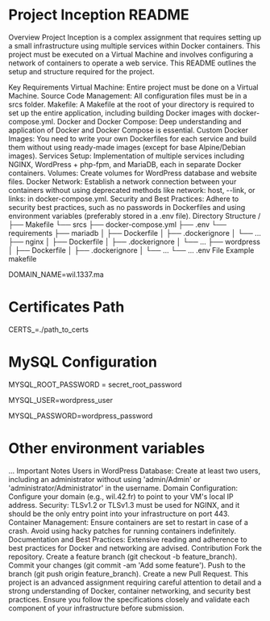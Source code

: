# Project Inception README

Overview
Project Inception is a complex assignment that requires setting up a small infrastructure using multiple services within Docker containers. This project must be executed on a Virtual Machine and involves configuring a network of containers to operate a web service. This README outlines the setup and structure required for the project.

Key Requirements
Virtual Machine: Entire project must be done on a Virtual Machine.
Source Code Management: All configuration files must be in a srcs folder.
Makefile: A Makefile at the root of your directory is required to set up the entire application, including building Docker images with docker-compose.yml.
Docker and Docker Compose: Deep understanding and application of Docker and Docker Compose is essential.
Custom Docker Images: You need to write your own Dockerfiles for each service and build them without using ready-made images (except for base Alpine/Debian images).
Services Setup: Implementation of multiple services including NGINX, WordPress + php-fpm, and MariaDB, each in separate Docker containers.
Volumes: Create volumes for WordPress database and website files.
Docker Network: Establish a network connection between your containers without using deprecated methods like network: host, --link, or links: in docker-compose.yml.
Security and Best Practices: Adhere to security best practices, such as no passwords in Dockerfiles and using environment variables (preferably stored in a .env file).
Directory Structure
/
├── Makefile
└── srcs
    ├── docker-compose.yml
    ├── .env
    └── requirements
        ├── mariadb
        │   ├── Dockerfile
        │   ├── .dockerignore
        │   └── ...
        ├── nginx
        │   ├── Dockerfile
        │   ├── .dockerignore
        │   └── ...
        ├── wordpress
        │   ├── Dockerfile
        │   ├── .dockerignore
        │   └── ...
        └── ...
.env File Example
makefile

DOMAIN_NAME=wil.1337.ma
# Certificates Path
CERTS_=./path_to_certs
# MySQL Configuration
MYSQL_ROOT_PASSWORD = secret_root_password

MYSQL_USER=wordpress_user

MYSQL_PASSWORD=wordpress_password

# Other environment variables
...
Important Notes
Users in WordPress Database: Create at least two users, including an administrator without using 'admin/Admin' or 'administrator/Administrator' in the username.
Domain Configuration: Configure your domain (e.g., wil.42.fr) to point to your VM's local IP address.
Security: TLSv1.2 or TLSv1.3 must be used for NGINX, and it should be the only entry point into your infrastructure on port 443.
Container Management: Ensure containers are set to restart in case of a crash. Avoid using hacky patches for running containers indefinitely.
Documentation and Best Practices: Extensive reading and adherence to best practices for Docker and networking are advised.
Contribution
Fork the repository.
Create a feature branch (git checkout -b feature_branch).
Commit your changes (git commit -am 'Add some feature').
Push to the branch (git push origin feature_branch).
Create a new Pull Request.
This project is an advanced assignment requiring careful attention to detail and a strong understanding of Docker, container networking, and security best practices. Ensure you follow the specifications closely and validate each component of your infrastructure before submission.
